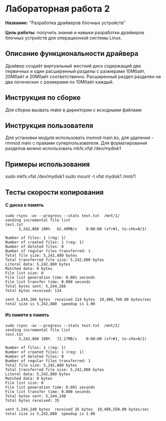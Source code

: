 # Лабораторная работа 2

**Название:** "Разработка драйверов блочных устройств"

**Цель работы:** получить знания и навыки разработки драйверов блочных
устройств для операционной системы Linux.

## Описание функциональности драйвера

Драйвер создаёт виртуальный жесткий диск содержащий два первичных и один расширенный разделы с размерами
10Мбайт, 20Мбайт и 20Мбайт соответственно. Расширенный
раздел разделен на два логических с размерами
по 10Мбайт каждый.

## Инструкция по сборке

Для сборки вызвать make в директории с исходными файлами

## Инструкция пользователя

Для установки модуля использовать insmod main.ko, для удаления - rmmod main с правами суперпользователя.
Для форматирования разделов можно использовать mkfs.vfat /dev/mydisk1

## Примеры использования

sudo mkfs.vfat /dev/mydisk1
sudo mount -t vfat mydisk1 /mnt/1


## Тесты скорости копирования

#### С диска в память
```
sudo rsync -av --progress --stats test.txt  /mnt/1/
sending incremental file list
test.txt
      5,242,880 100%   62.49MB/s    0:00:00 (xfr#1, to-chk=0/1)

Number of files: 1 (reg: 1)
Number of created files: 1 (reg: 1)
Number of deleted files: 0
Number of regular files transferred: 1
Total file size: 5,242,880 bytes
Total transferred file size: 5,242,880 bytes
Literal data: 5,242,880 bytes
Matched data: 0 bytes
File list size: 0
File list generation time: 0.001 seconds
File list transfer time: 0.000 seconds
Total bytes sent: 5,244,266
Total bytes received: 114

sent 5,244,266 bytes  received 114 bytes  10,488,760.00 bytes/sec
total size is 5,242,880  speedup is 1.00
```
#### Из памяти в память
```
sudo rsync -av --progress --stats test.txt  /mnt/2/
sending incremental file list
test.txt
      5,242,880 100%   72.17MB/s    0:00:00 (xfr#1, to-chk=0/1)

Number of files: 1 (reg: 1)
Number of created files: 1 (reg: 1)
Number of deleted files: 0
Number of regular files transferred: 1
Total file size: 5,242,880 bytes
Total transferred file size: 5,242,880 bytes
Literal data: 5,242,880 bytes
Matched data: 0 bytes
File list size: 0
File list generation time: 0.001 seconds
File list transfer time: 0.000 seconds
Total bytes sent: 5,244,240
Total bytes received: 35

sent 5,244,240 bytes  received 35 bytes  10,488,550.00 bytes/sec
total size is 5,242,880  speedup is 1.00
```
